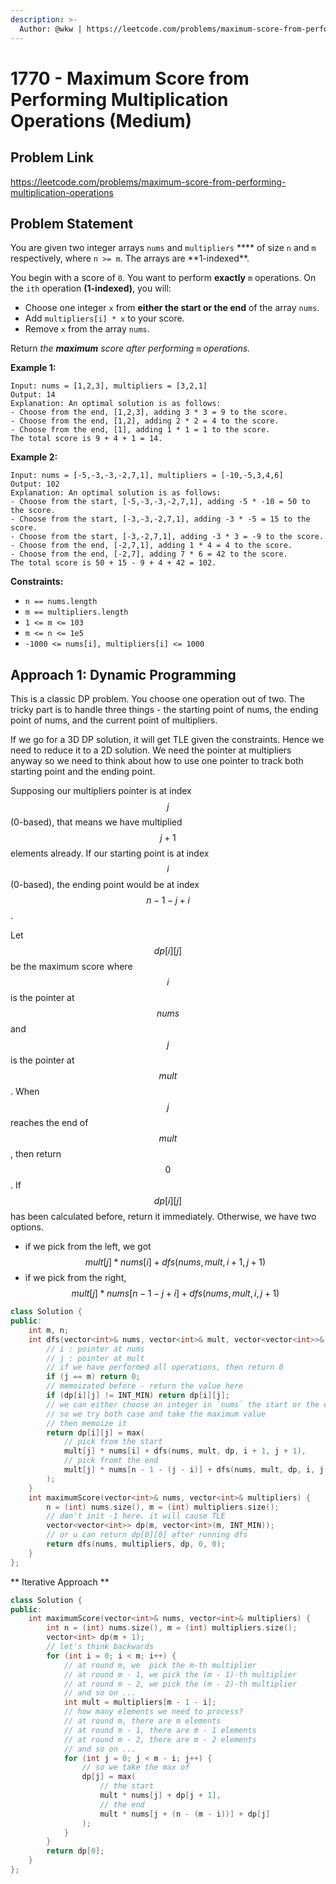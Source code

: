 ```yaml
---
description: >-
  Author: @wkw | https://leetcode.com/problems/maximum-score-from-performing-multiplication-operations
---
```


# 1770 - Maximum Score from Performing Multiplication Operations (Medium)

## Problem Link

https://leetcode.com/problems/maximum-score-from-performing-multiplication-operations

## Problem Statement

You are given two integer arrays `nums` and `multipliers` \***\* of size `n` and `m` respectively, where `n >= m`. The arrays are **1-indexed\*\*.

You begin with a score of `0`. You want to perform **exactly** `m` operations. On the `ith` operation **(1-indexed)**, you will:

- Choose one integer `x` from **either the start or the end** of the array `nums`.
- Add `multipliers[i] * x` to your score.
- Remove `x` from the array `nums`.

Return _the **maximum** score after performing_ `m` _operations._

**Example 1:**

```
Input: nums = [1,2,3], multipliers = [3,2,1]
Output: 14
Explanation: An optimal solution is as follows:
- Choose from the end, [1,2,3], adding 3 * 3 = 9 to the score.
- Choose from the end, [1,2], adding 2 * 2 = 4 to the score.
- Choose from the end, [1], adding 1 * 1 = 1 to the score.
The total score is 9 + 4 + 1 = 14.
```

**Example 2:**

```
Input: nums = [-5,-3,-3,-2,7,1], multipliers = [-10,-5,3,4,6]
Output: 102
Explanation: An optimal solution is as follows:
- Choose from the start, [-5,-3,-3,-2,7,1], adding -5 * -10 = 50 to the score.
- Choose from the start, [-3,-3,-2,7,1], adding -3 * -5 = 15 to the score.
- Choose from the start, [-3,-2,7,1], adding -3 * 3 = -9 to the score.
- Choose from the end, [-2,7,1], adding 1 * 4 = 4 to the score.
- Choose from the end, [-2,7], adding 7 * 6 = 42 to the score.
The total score is 50 + 15 - 9 + 4 + 42 = 102.
```

**Constraints:**

- `n == nums.length`
- `m == multipliers.length`
- `1 <= m <= 103`
- `m <= n <= 1e5`
- `-1000 <= nums[i], multipliers[i] <= 1000`

## Approach 1: Dynamic Programming

This is a classic DP problem. You choose one operation out of two. The tricky part is to handle three things - the starting point of nums, the ending point of nums, and the current point of multipliers.

If we go for a 3D DP solution, it will get TLE given the constraints. Hence we need to reduce it to a 2D solution. We need the pointer at multipliers anyway so we need to think about how to use one pointer to track both starting point and the ending point.

Supposing our multipliers pointer is at index $$j$$ (0-based), that means we have multiplied $$j + 1$$elements already. If our starting point is at index $$i$$ (0-based), the ending point would be at index $$n - 1 - j +i$$.

Let $$dp[i][j]$$ be the maximum score where $$i$$ is the pointer at $$nums$$ and $$j$$ is the pointer at $$mult$$. When $$j$$ reaches the end of $$mult$$, then return $$0$$. If $$dp[i][j]$$has been calculated before, return it immediately. Otherwise, we have two options.

- if we pick from the left, we got $$mult[j] * nums[i] + dfs(nums, mult, i + 1, j + 1)$$
- if we pick from the right, $$mult[j] * nums[n - 1 - j + i] + dfs(nums, mult, i, j + 1)$$

<Tabs>
<TabItem value="cpp" label="C++">
<SolutionAuthor name="@wkw"/>

```cpp
class Solution {
public:
    int m, n;
    int dfs(vector<int>& nums, vector<int>& mult, vector<vector<int>>& dp, int i, int j) {
        // i : pointer at nums
        // j : pointer at mult
        // if we have performed all operations, then return 0
        if (j == m) return 0;
        // memoizated before - return the value here
        if (dp[i][j] != INT_MIN) return dp[i][j];
        // we can either choose an integer in `nums` the start or the end of the array
        // so we try both case and take the maximum value
        // then memoize it
        return dp[i][j] = max(
            // pick from the start
            mult[j] * nums[i] + dfs(nums, mult, dp, i + 1, j + 1),
            // pick fromt the end
            mult[j] * nums[n - 1 - (j - i)] + dfs(nums, mult, dp, i, j + 1)
        );
    }
    int maximumScore(vector<int>& nums, vector<int>& multipliers) {
        n = (int) nums.size(), m = (int) multipliers.size();
		// don't init -1 here. it will cause TLE
        vector<vector<int>> dp(m, vector<int>(m, INT_MIN));
        // or u can return dp[0][0] after running dfs
        return dfs(nums, multipliers, dp, 0, 0);
    }
};
```

** Iterative Approach **

<SolutionAuthor name="@wkw"/>

```cpp
class Solution {
public:
    int maximumScore(vector<int>& nums, vector<int>& multipliers) {
        int n = (int) nums.size(), m = (int) multipliers.size();
        vector<int> dp(m + 1);
        // let's think backwards
        for (int i = 0; i < m; i++) {
            // at round m, we  pick the m-th multiplier
            // at round m - 1, we pick the (m - 1)-th multiplier
            // at round m - 2, we pick the (m - 2)-th multiplier
            // and so on ...
            int mult = multipliers[m - 1 - i];
            // how many elements we need to process?
            // at round m, there are m elements
            // at round m - 1, there are m - 1 elements
            // at round m - 2, there are m - 2 elements
            // and so on ...
            for (int j = 0; j < m - i; j++) {
                // so we take the max of
                dp[j] = max(
                    // the start
                    mult * nums[j] + dp[j + 1],
                    // the end
                    mult * nums[j + (n - (m - i))] + dp[j]
                );
            }
        }
        return dp[0];
    }
};
```

</TabItem>
</Tabs>
